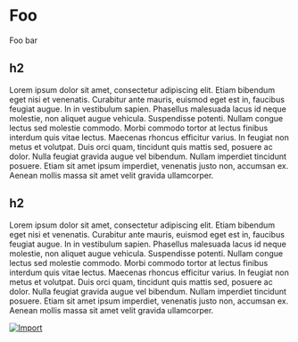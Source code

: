 # Foo

Foo bar

## h2

Lorem ipsum dolor sit amet, consectetur adipiscing elit. Etiam bibendum eget nisi et venenatis. Curabitur ante mauris, euismod eget est in, faucibus feugiat augue. In in vestibulum sapien. Phasellus malesuada lacus id neque molestie, non aliquet augue vehicula. Suspendisse potenti. Nullam congue lectus sed molestie commodo. Morbi commodo tortor at lectus finibus interdum quis vitae lectus. Maecenas rhoncus efficitur varius. In feugiat non metus et volutpat. Duis orci quam, tincidunt quis mattis sed, posuere ac dolor. Nulla feugiat gravida augue vel bibendum. Nullam imperdiet tincidunt posuere. Etiam sit amet ipsum imperdiet, venenatis justo non, accumsan ex. Aenean mollis massa sit amet velit gravida ullamcorper.

## h2

Lorem ipsum dolor sit amet, consectetur adipiscing elit. Etiam bibendum eget
nisi et venenatis. Curabitur ante mauris, euismod eget est in, faucibus feugiat
augue. In in vestibulum sapien. Phasellus malesuada lacus id neque molestie,
non aliquet augue vehicula. Suspendisse potenti. Nullam congue lectus sed
molestie commodo. Morbi commodo tortor at lectus finibus interdum quis vitae
lectus. Maecenas rhoncus efficitur varius. In feugiat non metus et volutpat.
Duis orci quam, tincidunt quis mattis sed, posuere ac dolor. Nulla feugiat
gravida augue vel bibendum. Nullam imperdiet tincidunt posuere. Etiam sit amet
ipsum imperdiet, venenatis justo non, accumsan ex. Aenean mollis massa sit amet
velit gravida ullamcorper.





[![Import](https://cdn.infobeamer.com/s/img/import.png)](https://info-beamer.com/use)

